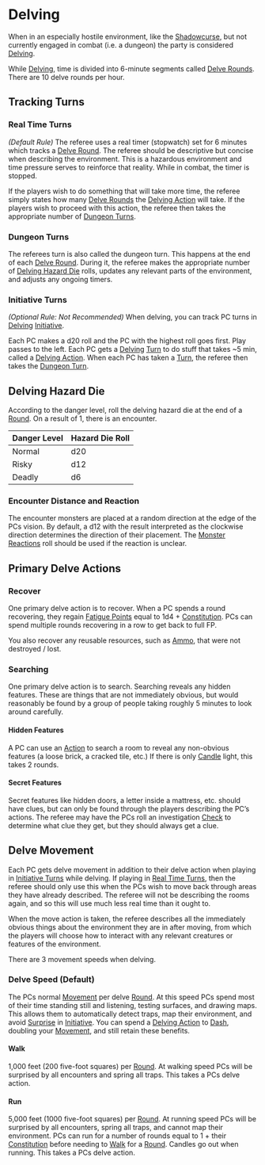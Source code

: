 # Delving

When in an especially hostile environment, like the [Shadowcurse](../Hazards/Shadowcurse.md), but not currently engaged in combat (i.e. a dungeon) the party is considered [Delving](Delving.md).

While [Delving](Delving.md), time is divided into 6-minute segments called [Delve Rounds](Round.md#Delve%20Round). There are 10 delve rounds per hour. 
## Tracking Turns
### Real Time Turns
*(Default Rule)*
The referee uses a real timer (stopwatch) set for 6 minutes which tracks a [Delve Round](Round.md#Delve%20Round). The referee should be descriptive but concise when describing the environment. This is a hazardous environment and time pressure serves to reinforce that reality. While in combat, the timer is stopped.

If the players wish to do something that will take more time, the referee simply states how many [Delve Rounds](Round.md#Delve%20Round) the [Delving Action](Action.md#Delving%20Action) will take. If the players wish to proceed with this action, the referee then takes the appropriate number of [Dungeon Turns](Delving.md#Dungeon%20Turns).
### Dungeon Turns
The referees turn is also called the dungeon turn. This happens at the end of each [Delve Round](Round.md#Delve%20Round). During it, the referee makes the appropriate number of [Delving Hazard Die](Delving.md#Delving%20Hazard%20Die) rolls, updates any relevant parts of the environment, and adjusts any ongoing timers.
### Initiative Turns
*(Optional Rule: Not Recommended)*
When delving, you can track PC turns in [Delving](Delving.md) [Initiative](Initiative.md). 

Each PC makes a d20 roll and the PC with the highest roll goes first. Play passes to the left. Each PC gets a [Delving](Delving.md) [Turn](Turn.md) to do stuff that takes ~5 min, called a [Delving Action](Action.md#Delving%20Action). When each PC has taken a [Turn](Turn.md), the referee then takes the [Dungeon Turn](Delving.md#Dungeon%20Turns).
## Delving Hazard Die
According to the danger level, roll the delving hazard die at the end of a [Round](Round.md). On a result of 1, there is an encounter.

| Danger Level | Hazard Die Roll |
| ------------ | --------------- |
| Normal       | d20             |
| Risky        | d12             |
| Deadly       | d6              |
### Encounter Distance and Reaction
The encounter monsters are placed at a random direction at the edge of the PCs vision. By default, a d12 with the result interpreted as the clockwise direction determines the direction of their placement. The [Monster Reactions](../Social%20Systems/Monster%20Reactions.md) roll should be used if the reaction is unclear.
## Primary Delve Actions
### Recover
One primary delve action is to recover. When a PC spends a round recovering, they regain [Fatigue Points](../Player%20Characters/Derived%20Statistics/Fatigue%20Points.md) equal to 1d4 + [Constitution](../Player%20Characters/Chosen%20Statistics/Constitution.md). PCs can spend multiple rounds recovering in a row to get back to full FP.

You also recover any reusable resources, such as [Ammo](../Items/Individual%20Item%20Cards/Weapons/Weapon%20Properties/Ammo%20Property.md), that were not destroyed / lost.
### Searching
One primary delve action is to search. Searching reveals any hidden features. These are things that are not immediately obvious, but would reasonably be found by a group of people taking roughly 5 minutes to look around carefully.
#### Hidden Features
A PC can use an [Action](Action.md) to search a room to reveal any non-obvious features (a loose brick, a cracked tile, etc.) If there is only [Candle](../Items/Individual%20Item%20Cards/Gear/10%20Coins/Candle.md) light, this takes 2 rounds.
#### Secret Features
Secret features like hidden doors, a letter inside a mattress, etc. should have clues, but can only be found through the players describing the PC’s actions. The referee may have the PCs roll an investigation [Check](Check.md) to determine what clue they get, but they should always get a clue.
## Delve Movement
Each PC gets delve movement in addition to their delve action when playing in [Initiative Turns](Delving.md#Initiative%20Turns) while delving. If playing in [Real Time Turns](Delving.md#Real%20Time%20Turns), then the referee should only use this when the PCs wish to move back through areas they have already described. The referee will not be describing the rooms again, and so this will use much less real time than it ought to.

When the move action is taken, the referee describes all the immediately obvious things about the environment they are in after moving, from which the players will choose how to interact with any relevant creatures or features of the environment.

There are 3 movement speeds when delving.
### Delve Speed (Default)
The PCs normal [Movement](Movement.md) per delve [Round](Round.md). At this speed PCs spend most of their time standing still and listening, testing surfaces, and drawing maps. This allows them to automatically detect traps, map their environment, and avoid [Surprise](../Conditions/Surprised.md) in [Initiative](Initiative.md). You can spend a [Delving Action](Action.md#Delving%20Action) to [Dash](Movement.md#Dash), doubling your [Movement](Movement.md), and still retain these benefits.
#### Walk
1,000 feet (200 five-foot squares) per [Round](Round.md). At walking speed PCs will be surprised by all encounters and spring all traps. This takes a PCs delve action.
#### Run
5,000 feet (1000 five-foot squares) per [Round](Round.md). At running speed PCs will be surprised by all encounters, spring all traps, and cannot map their environment. PCs can run for a number of rounds equal to 1 + their [Constitution](../Player%20Characters/Chosen%20Statistics/Constitution.md) before needing to [Walk](Delving.md#Walk) for a [Round](Round.md). Candles go out when running. This takes a PCs delve action.